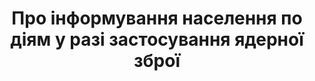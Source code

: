 ﻿---
title: Про інформування населення по діям у разі застосування ядерної зброї
---

<pdf src="info.pdf"></pdf>
